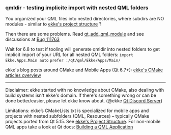 ### qmldir - testing implicite import with nested QML folders

You organized your QML files into  nested directories, where subdirs are NO modules - similar to [ekke's project structure](https://t1p.de/ekkesProjectStructure) ? 

Then there are some problems. Read [qt\_add\_qml\_module](https://t1p.de/ekkeCMakeQMLModule) and see discussions at [Bug 111763](https://bugreports.qt.io/browse/QTBUG-111763)

Wait for 6.8 to test if tooling will generate qmldir into nested folders to get implicit import of your URL for all nested QML folders:
```import Ekke.Apps.Main auto```
```prefer :/qt/qml/Ekke/Apps/Main/```


ekke's blog posts around CMake and Mobile Apps (Qt 6.7+): [ekke's CMake articles overview](https://t1p.de/ekkeCMakeMobileApps)

---
Disclaimer:
ekke started with no knowledge about CMake, also dealing with build systems isn't ekke's domain. If there's something wrong or can be done better/easier, please let ekke know about. (@ekke [Qt Discord Server](https://discord.gg/ykrgHtFGTA))

Limitations:
ekke’s CMakeLists.txt is specialized for mobile apps and projects with nested subfolders (QML, Resources) – typically QMake projects ported from Qt 5.15. See [ekke's Project Structure](https://t1p.de/ekkesProjectStructure).
For non-mobile QML apps take a look at Qt docs: [Building a QML Application](https://doc.qt.io/qt-6/cmake-build-qml-application.html)